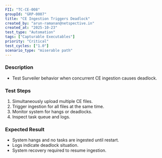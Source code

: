 ```yaml
---
FII: "TC-CE-008"
groupId: "GRP-0007"
title: "CE Ingestion Triggers Deadlock"
created_by: "arun-ramanan@netspective.in"
created_at: "2025-10-23"
test_type: "Automation"
tags: ["Capturable Executables"]
priority: "Critical"
test_cycles: ["1.0"]
scenario_type: "miserable path"
---
```

### Description
- Test Surveiler behavior when concurrent CE ingestion causes deadlock.

### Test Steps
1. Simultaneously upload multiple CE files.  
2. Trigger ingestion for all files at the same time.  
3. Monitor system for hangs or deadlocks.  
4. Inspect task queue and logs.

### Expected Result
- System hangs and no tasks are ingested until restart.  
- Logs indicate deadlock situation.  
- System recovery required to resume ingestion.
